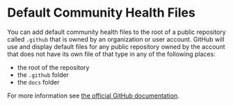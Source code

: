 # Default Community Health Files

You can add default community health files to the root of a public repository called `.github` that is owned by an organization or user account.
GitHub will use and display default files for any public repository owned by the account that does not have its own file of that type in any of the following places:

- the root of the repository
- the `.github` folder
- the `docs` folder

For more information see [the official GitHub documentation](https://docs.github.com/en/github/building-a-strong-community/creating-a-default-community-health-file).
